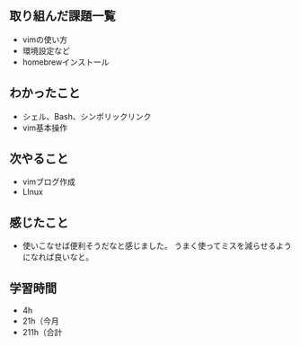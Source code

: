 ## 取り組んだ課題一覧
- vimの使い方
- 環境設定など
- homebrewインストール
## わかったこと
- シェル、Bash、シンボリックリンク
- vim基本操作
## 次やること
- vimブログ作成
- LInux
## 感じたこと
- 使いこなせば便利そうだなと感じました。
うまく使ってミスを減らせるようになれば良いなと。
## 学習時間
- 4h
- 21h（今月
- 211h（合計

